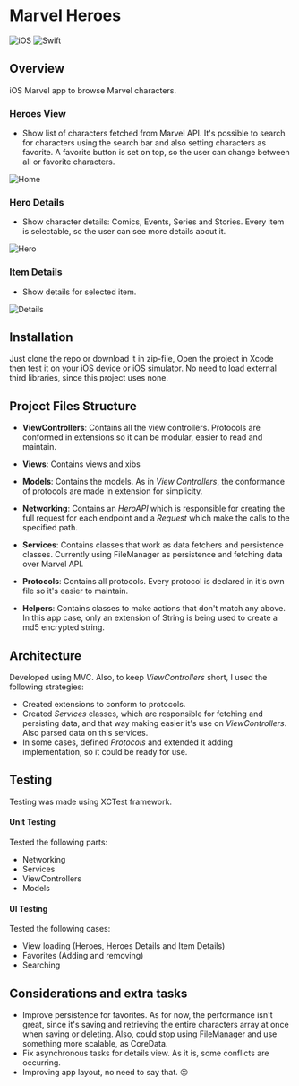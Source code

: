 # Marvel Heroes

![iOS](https://camo.githubusercontent.com/2381be1522a92165392579bdfeb1271418760fdc/687474703a2f2f696d672e736869656c64732e696f2f62616467652f706c6174666f726d2d696f732d626c75652e7376673f7374796c653d666c6174) ![Swift](https://camo.githubusercontent.com/f3bc68f8badf9ec1143275e35cba2114910b0522/687474703a2f2f696d672e736869656c64732e696f2f62616467652f6c616e67756167652d73776966742d627269676874677265656e2e7376673f7374796c653d666c6174)

## Overview

iOS Marvel app to browse Marvel characters.

### Heroes View
* Show list of characters fetched from Marvel API. It's possible to search for characters using the search bar and also setting characters as favorite. A favorite button is set on top, so the user can change between all or favorite characters.

![Home](https://image.ibb.co/b3Vs4S/Screen_Shot_2018_05_08_at_22_10_37.png)

### Hero Details
* Show character details: Comics, Events, Series and Stories. Every item is selectable, so the user can see more details about it.

![Hero](https://image.ibb.co/kuNiB7/Screen_Shot_2018_05_08_at_22_15_07.png)

### Item Details
* Show details for selected item.

![Details](https://image.ibb.co/dxvQPS/Screen_Shot_2018_05_08_at_22_15_19.png)

## Installation

Just clone the repo or download it in zip-file, Open the project in Xcode then test it on your iOS device or iOS simulator. No need to load external third libraries, since this project uses none.

## Project Files Structure

* **ViewControllers**:
	Contains all the view controllers. Protocols are conformed in extensions so it can be modular, easier to read and maintain.

* **Views**: 
	Contains views and xibs
    
* **Models**:
	Contains the models. As in *View Controllers*, the conformance of protocols are made in extension for simplicity.
    
* **Networking**:
	Contains an *HeroAPI* which is responsible for creating the full request for each endpoint and a *Request* which make the calls to the specified path.
    
* **Services**:
	Contains classes that work as data fetchers and persistence classes. Currently using FileManager as persistence and fetching data over Marvel API.
    
* **Protocols**:
	Contains all protocols. Every protocol is declared in it's own file so it's easier to maintain.
    
* **Helpers**:
	Contains classes to make actions that don't match any above. In this app case, only an extension of String is being used to create a md5 encrypted string.

## Architecture

Developed using MVC. Also, to keep *ViewControllers* short, I used the following strategies:
* Created extensions to conform to protocols.
* Created *Services* classes, which are responsible for fetching and persisting data, and that way making easier it's use on *ViewControllers*. Also parsed data on this services.
* In some cases, defined *Protocols* and extended it adding implementation, so it could be ready for use.

## Testing

Testing was made using XCTest framework.

#### Unit Testing

Tested the following parts:
* Networking
* Services
* ViewControllers
* Models

#### UI Testing

Tested the following cases:
* View loading (Heroes, Heroes Details and Item Details)
* Favorites (Adding and removing)
* Searching

## Considerations and extra tasks

*	Improve persistence for favorites. As for now, the performance isn't great, since it's saving and retrieving the entire characters array at once when saving or deleting. Also, could stop using FileManager and  use something more scalable, as CoreData.
*	Fix asynchronous tasks for details view. As it is, some conflicts are occurring.
*	Improving app layout, no need to say that. :neutral_face:
